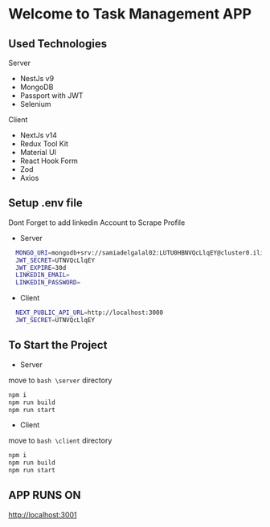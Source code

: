 # Welcome to Task Management APP

## Used Technologies

Server

- NestJs v9
- MongoDB
- Passport with JWT
- Selenium

Client

- NextJs v14
- Redux Tool Kit
- Material UI
- React Hook Form
- Zod
- Axios

## Setup .env file

Dont Forget to add linkedin Account to Scrape Profile

- Server
```bash
  MONGO_URI=mongodb+srv://samiadelgalal02:LUTU0HBNVQcLlqEY@cluster0.iliqd.mongodb.net/
  JWT_SECRET=UTNVQcLlqEY
  JWT_EXPIRE=30d
  LINKEDIN_EMAIL=
  LINKEDIN_PASSWORD=
```
- Client
```bash
  NEXT_PUBLIC_API_URL=http://localhost:3000
  JWT_SECRET=UTNVQcLlqEY
```
## To Start the Project

- Server

move to `bash \server` directory

```bash
npm i
npm run build
npm run start
```

- Client

move to `bash \client` directory

```bash
npm i
npm run build
npm run start
```

## APP RUNS ON

<http://localhost:3001>

